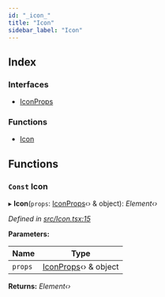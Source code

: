 ```yaml
---
id: "_icon_"
title: "Icon"
sidebar_label: "Icon"
---
```


## Index

### Interfaces

* [IconProps](../interfaces/_icon_.iconprops.md)

### Functions

* [Icon](_icon_.md#const-icon)

## Functions

### `Const` Icon

▸ **Icon**(`props`: [IconProps](../interfaces/_icon_.iconprops.md)‹› & object): *Element‹›*

*Defined in [src/Icon.tsx:15](https://github.com/tarojsx/ui/blob/6701f45/src/Icon.tsx#L15)*

**Parameters:**

Name | Type |
------ | ------ |
`props` | [IconProps](../interfaces/_icon_.iconprops.md)‹› & object |

**Returns:** *Element‹›*
